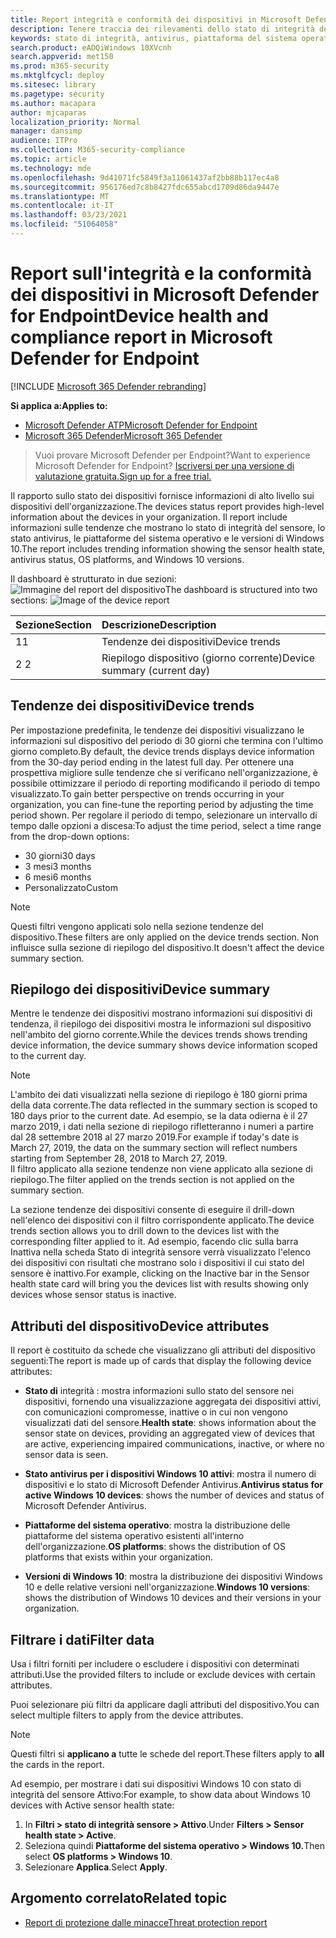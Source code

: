 ```yaml
---
title: Report integrità e conformità dei dispositivi in Microsoft Defender ATP
description: Tenere traccia dei rilevamenti dello stato di integrità dei dispositivi, dello stato antivirus, della piattaforma del sistema operativo e delle versioni di Windows 10 usando il report di conformità e integrità del dispositivo
keywords: stato di integrità, antivirus, piattaforma del sistema operativo, versione di Windows 10, versione, integrità, conformità, stato
search.product: eADQiWindows 10XVcnh
search.appverid: met150
ms.prod: m365-security
ms.mktglfcycl: deploy
ms.sitesec: library
ms.pagetype: security
ms.author: macapara
author: mjcaparas
localization_priority: Normal
manager: dansimp
audience: ITPro
ms.collection: M365-security-compliance
ms.topic: article
ms.technology: mde
ms.openlocfilehash: 9d41071fc5849f3a11061437af2bb88b117ec4a8
ms.sourcegitcommit: 956176ed7c8b8427fdc655abcd1709d86da9447e
ms.translationtype: MT
ms.contentlocale: it-IT
ms.lasthandoff: 03/23/2021
ms.locfileid: "51064058"
---
```

# <a name="device-health-and-compliance-report-in-microsoft-defender-for-endpoint"></a><span data-ttu-id="88ad4-104">Report sull'integrità e la conformità dei dispositivi in Microsoft Defender for Endpoint</span><span class="sxs-lookup"><span data-stu-id="88ad4-104">Device health and compliance report in Microsoft Defender for Endpoint</span></span>

[!INCLUDE [Microsoft 365 Defender rebranding](../../includes/microsoft-defender.md)]


<span data-ttu-id="88ad4-105">**Si applica a:**</span><span class="sxs-lookup"><span data-stu-id="88ad4-105">**Applies to:**</span></span>
- [<span data-ttu-id="88ad4-106">Microsoft Defender ATP</span><span class="sxs-lookup"><span data-stu-id="88ad4-106">Microsoft Defender for Endpoint</span></span>](https://go.microsoft.com/fwlink/p/?linkid=2146631)
- [<span data-ttu-id="88ad4-107">Microsoft 365 Defender</span><span class="sxs-lookup"><span data-stu-id="88ad4-107">Microsoft 365 Defender</span></span>](https://go.microsoft.com/fwlink/?linkid=2118804)


> <span data-ttu-id="88ad4-108">Vuoi provare Microsoft Defender per Endpoint?</span><span class="sxs-lookup"><span data-stu-id="88ad4-108">Want to experience Microsoft Defender for Endpoint?</span></span> [<span data-ttu-id="88ad4-109">Iscriversi per una versione di valutazione gratuita.</span><span class="sxs-lookup"><span data-stu-id="88ad4-109">Sign up for a free trial.</span></span>](https://www.microsoft.com/microsoft-365/windows/microsoft-defender-atp?ocid=docs-wdatp-exposedapis-abovefoldlink)

<span data-ttu-id="88ad4-110">Il rapporto sullo stato dei dispositivi fornisce informazioni di alto livello sui dispositivi dell'organizzazione.</span><span class="sxs-lookup"><span data-stu-id="88ad4-110">The devices status report provides high-level information about the devices in your organization.</span></span> <span data-ttu-id="88ad4-111">Il report include informazioni sulle tendenze che mostrano lo stato di integrità del sensore, lo stato antivirus, le piattaforme del sistema operativo e le versioni di Windows 10.</span><span class="sxs-lookup"><span data-stu-id="88ad4-111">The report includes trending information showing the sensor health state, antivirus status, OS platforms, and Windows 10 versions.</span></span>

<span data-ttu-id="88ad4-112">Il dashboard è strutturato in due sezioni: ![ Immagine del report del dispositivo](images/device-reports.png)</span><span class="sxs-lookup"><span data-stu-id="88ad4-112">The dashboard is structured into two sections: ![Image of the device report](images/device-reports.png)</span></span>
 
<span data-ttu-id="88ad4-113">Sezione</span><span class="sxs-lookup"><span data-stu-id="88ad4-113">Section</span></span> | <span data-ttu-id="88ad4-114">Descrizione</span><span class="sxs-lookup"><span data-stu-id="88ad4-114">Description</span></span>
:---|:---
<span data-ttu-id="88ad4-115">1</span><span class="sxs-lookup"><span data-stu-id="88ad4-115">1</span></span> | <span data-ttu-id="88ad4-116">Tendenze dei dispositivi</span><span class="sxs-lookup"><span data-stu-id="88ad4-116">Device trends</span></span>
<span data-ttu-id="88ad4-117">2 </span><span class="sxs-lookup"><span data-stu-id="88ad4-117">2</span></span> | <span data-ttu-id="88ad4-118">Riepilogo dispositivo (giorno corrente)</span><span class="sxs-lookup"><span data-stu-id="88ad4-118">Device summary (current day)</span></span>
 
 
## <a name="device-trends"></a><span data-ttu-id="88ad4-119">Tendenze dei dispositivi</span><span class="sxs-lookup"><span data-stu-id="88ad4-119">Device trends</span></span> 
<span data-ttu-id="88ad4-120">Per impostazione predefinita, le tendenze dei dispositivi visualizzano le informazioni sul dispositivo del periodo di 30 giorni che termina con l'ultimo giorno completo.</span><span class="sxs-lookup"><span data-stu-id="88ad4-120">By default, the device trends displays device information from the 30-day period ending in the latest full day.</span></span> <span data-ttu-id="88ad4-121">Per ottenere una prospettiva migliore sulle tendenze che si verificano nell'organizzazione, è possibile ottimizzare il periodo di reporting modificando il periodo di tempo visualizzato.</span><span class="sxs-lookup"><span data-stu-id="88ad4-121">To gain better perspective on trends occurring in your organization, you can fine-tune the reporting period by adjusting the time period shown.</span></span> <span data-ttu-id="88ad4-122">Per regolare il periodo di tempo, selezionare un intervallo di tempo dalle opzioni a discesa:</span><span class="sxs-lookup"><span data-stu-id="88ad4-122">To adjust the time period, select a time range from the drop-down options:</span></span>
 
- <span data-ttu-id="88ad4-123">30 giorni</span><span class="sxs-lookup"><span data-stu-id="88ad4-123">30 days</span></span>
- <span data-ttu-id="88ad4-124">3 mesi</span><span class="sxs-lookup"><span data-stu-id="88ad4-124">3 months</span></span>
- <span data-ttu-id="88ad4-125">6 mesi</span><span class="sxs-lookup"><span data-stu-id="88ad4-125">6 months</span></span>
- <span data-ttu-id="88ad4-126">Personalizzato</span><span class="sxs-lookup"><span data-stu-id="88ad4-126">Custom</span></span>

>[!NOTE]
><span data-ttu-id="88ad4-127">Questi filtri vengono applicati solo nella sezione tendenze del dispositivo.</span><span class="sxs-lookup"><span data-stu-id="88ad4-127">These filters are only applied on the device trends section.</span></span> <span data-ttu-id="88ad4-128">Non influisce sulla sezione di riepilogo del dispositivo.</span><span class="sxs-lookup"><span data-stu-id="88ad4-128">It doesn't affect the device summary section.</span></span>

## <a name="device-summary"></a><span data-ttu-id="88ad4-129">Riepilogo dei dispositivi</span><span class="sxs-lookup"><span data-stu-id="88ad4-129">Device summary</span></span> 
<span data-ttu-id="88ad4-130">Mentre le tendenze dei dispositivi mostrano informazioni sui dispositivi di tendenza, il riepilogo dei dispositivi mostra le informazioni sul dispositivo nell'ambito del giorno corrente.</span><span class="sxs-lookup"><span data-stu-id="88ad4-130">While the devices trends shows trending device information, the device summary shows device information scoped to the current day.</span></span> 

>[!NOTE]
><span data-ttu-id="88ad4-131">L'ambito dei dati visualizzati nella sezione di riepilogo è 180 giorni prima della data corrente.</span><span class="sxs-lookup"><span data-stu-id="88ad4-131">The data reflected in the summary section is scoped to 180 days prior to the current date.</span></span> <span data-ttu-id="88ad4-132">Ad esempio, se la data odierna è il 27 marzo 2019, i dati nella sezione di riepilogo rifletteranno i numeri a partire dal 28 settembre 2018 al 27 marzo 2019.</span><span class="sxs-lookup"><span data-stu-id="88ad4-132">For example if today's date is March 27, 2019, the data on the summary section will reflect numbers starting from September 28, 2018 to March 27, 2019.</span></span><br>
> <span data-ttu-id="88ad4-133">Il filtro applicato alla sezione tendenze non viene applicato alla sezione di riepilogo.</span><span class="sxs-lookup"><span data-stu-id="88ad4-133">The filter applied on the trends section is not applied on the summary section.</span></span> 
 
<span data-ttu-id="88ad4-134">La sezione tendenze dei dispositivi consente di eseguire il drill-down nell'elenco dei dispositivi con il filtro corrispondente applicato.</span><span class="sxs-lookup"><span data-stu-id="88ad4-134">The device trends section allows you to drill down to the devices list with the corresponding filter applied to it.</span></span> <span data-ttu-id="88ad4-135">Ad esempio, facendo clic sulla barra Inattiva nella scheda Stato di integrità sensore verrà visualizzato l'elenco dei dispositivi con risultati che mostrano solo i dispositivi il cui stato del sensore è inattivo.</span><span class="sxs-lookup"><span data-stu-id="88ad4-135">For example, clicking on the Inactive bar in the Sensor health state card will bring you the devices list with results showing only devices whose sensor status is inactive.</span></span> 
 
 
 
## <a name="device-attributes"></a><span data-ttu-id="88ad4-136">Attributi del dispositivo</span><span class="sxs-lookup"><span data-stu-id="88ad4-136">Device attributes</span></span>
<span data-ttu-id="88ad4-137">Il report è costituito da schede che visualizzano gli attributi del dispositivo seguenti:</span><span class="sxs-lookup"><span data-stu-id="88ad4-137">The report is made up of cards that display the following device attributes:</span></span>
 
- <span data-ttu-id="88ad4-138">**Stato di** integrità : mostra informazioni sullo stato del sensore nei dispositivi, fornendo una visualizzazione aggregata dei dispositivi attivi, con comunicazioni compromesse, inattive o in cui non vengono visualizzati dati del sensore.</span><span class="sxs-lookup"><span data-stu-id="88ad4-138">**Health state**: shows information about the sensor state on devices, providing an aggregated view of devices that are active, experiencing impaired communications, inactive, or where no sensor data is seen.</span></span>
  
- <span data-ttu-id="88ad4-139">**Stato antivirus per i dispositivi Windows 10 attivi**: mostra il numero di dispositivi e lo stato di Microsoft Defender Antivirus.</span><span class="sxs-lookup"><span data-stu-id="88ad4-139">**Antivirus status for active Windows 10 devices**: shows the number of devices and status of Microsoft Defender Antivirus.</span></span>
    
- <span data-ttu-id="88ad4-140">**Piattaforme del sistema operativo**: mostra la distribuzione delle piattaforme del sistema operativo esistenti all'interno dell'organizzazione.</span><span class="sxs-lookup"><span data-stu-id="88ad4-140">**OS platforms**: shows the distribution of OS platforms that exists within your organization.</span></span> 
 
- <span data-ttu-id="88ad4-141">**Versioni di Windows 10**: mostra la distribuzione dei dispositivi Windows 10 e delle relative versioni nell'organizzazione.</span><span class="sxs-lookup"><span data-stu-id="88ad4-141">**Windows 10 versions**: shows the distribution of Windows 10 devices and their versions in your organization.</span></span>
 
 
 
## <a name="filter-data"></a><span data-ttu-id="88ad4-142">Filtrare i dati</span><span class="sxs-lookup"><span data-stu-id="88ad4-142">Filter data</span></span>
 
<span data-ttu-id="88ad4-143">Usa i filtri forniti per includere o escludere i dispositivi con determinati attributi.</span><span class="sxs-lookup"><span data-stu-id="88ad4-143">Use the provided filters to include or exclude devices with certain attributes.</span></span>

<span data-ttu-id="88ad4-144">Puoi selezionare più filtri da applicare dagli attributi del dispositivo.</span><span class="sxs-lookup"><span data-stu-id="88ad4-144">You can select multiple filters to apply from the device attributes.</span></span> 
 
>[!NOTE]
><span data-ttu-id="88ad4-145">Questi filtri si **applicano a** tutte le schede del report.</span><span class="sxs-lookup"><span data-stu-id="88ad4-145">These filters apply to **all** the cards in the report.</span></span>
 
<span data-ttu-id="88ad4-146">Ad esempio, per mostrare i dati sui dispositivi Windows 10 con stato di integrità del sensore Attivo:</span><span class="sxs-lookup"><span data-stu-id="88ad4-146">For example, to show data about Windows 10 devices with Active sensor health state:</span></span>
 
1. <span data-ttu-id="88ad4-147">In **Filtri > stato di integrità sensore > Attivo**.</span><span class="sxs-lookup"><span data-stu-id="88ad4-147">Under **Filters > Sensor health state > Active**.</span></span>
2. <span data-ttu-id="88ad4-148">Seleziona quindi **Piattaforme del sistema operativo > Windows 10.**</span><span class="sxs-lookup"><span data-stu-id="88ad4-148">Then select **OS platforms > Windows 10**.</span></span>
3. <span data-ttu-id="88ad4-149">Selezionare **Applica**.</span><span class="sxs-lookup"><span data-stu-id="88ad4-149">Select **Apply**.</span></span>


## <a name="related-topic"></a><span data-ttu-id="88ad4-150">Argomento correlato</span><span class="sxs-lookup"><span data-stu-id="88ad4-150">Related topic</span></span>
- [<span data-ttu-id="88ad4-151">Report di protezione dalle minacce</span><span class="sxs-lookup"><span data-stu-id="88ad4-151">Threat protection report</span></span>](threat-protection-reports.md)
